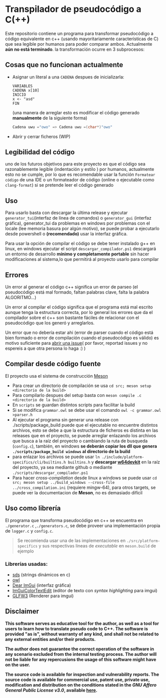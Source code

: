 # Transpilador de pseudocódigo a C(++)

Este repositorio contiene un programa para transformar pseudocódigo a código equivalente en c++ (usando mayoritariamente características de C) que sea legible por humanos para poder comparar ambos. Actualmente **aún no está terminado**. la transformación ocurre en 3 subprocesos:

## Cosas que no funcionan actualmente
- Asignar un literal a una ```CADENA``` despues de inicializarla:

  

  ```
  VARIABLES
  CADENA x[10]
  INICIO
  x <- "asd"
  FIN
  ```

  (una manera de arreglar esto es modificar el código generado **manualmente** de la siguiente forma)

  ``` c
  Cadena uwu ="owo" => Cadena uwu =(char*)"owo"
  ```
  

- Abrir y cerrar ficheros (WIP)

## Legibilidad del código 

uno de los futuros objetivos para este proyecto es que el código sea razonablemente legible (indentación y estilo ) por humanos, actualmente esto no se cumple, por lo que es recomendable usar la función ```Formatear código``` de una IDE o un formateador de código (online o ejecutable como ```clang-format```)  si se pretende leer el código generado 


## Uso
Para usarlo basta con descargar la última release y ejecutar ```generator_tui```(interfaz de línea de comandos)  o ```generator_gui``` (interfaz gráfica), generator_tui da problemas en windows por problemas con el locale (lee memoria basura por algún motivo), se puede probar a ejecutarlo desde powershell o **(recomendado)** usar la interfaz gráfica.

Para usar la opción de compilar el código se debe tener instalado g++ en linux, en windows ejecutar el script ```descargar_compilador.ps1``` descargará un entorno de desarrollo **mínimo y completamente portable** sin hacer modificaciones al sistema,lo que permitirá al proyecto usarlo para compilar

## Errores
Un error al generar el código c++ significa un error de parseo (el pseudocódigo está mal formado, faltan palabras clave, falta la palabra ALGORITMO...)

Un error al compilar el código significa que el programa está mal escrito aunque tenga la estructura correcta, por lo general los errores que da el compilador sobre el c++ son bastante fáciles de relacionar con el pseudocódigo que los generó y arreglarlos.

Un error que no debería estar ahi (error de parser cuando el código está bien formado o error de compilación cuando el pseudocódigo es válido) es motivo suficiente para [abrir una issue](https://github.com/susoferreira/PseudoCode/issues/new)( por favor, reportad issues y no espereis a que otra persona lo haga :) )

## Compilar desde código fuente

El proyecto usa el sistema de construcción [Meson](https://mesonbuild.com)

- Para crear un directorio de compilación se usa ```cd src; meson setup <directorio de la build>```
- Para compilarlo despues del setup basta con ```meson compile .c <directorio de la build>```
- En ```scripts``` se guardan distintos scripts para facilitar la build
- Si se modifica ```grammar.owl``` se debe usar el comando ```owl -c grammar.owl >parser.h```
- Al ejecutar el programa sin generar una release con ./scripts/package_build puede que el ejecutable no encuentre distintos archivos, esto se debe a que la estructura de ficheros es distinta en las releases que en el proyecto, se puede arreglar enlazando los archivos que busca a la raíz del proyecto o cambiando la ruta de busqueda (```config.c```), también, en windows **se deberán copiar los dll que genera ```./scripts/package_build windows``` al directorio de la build**
- para enlazar los archivos se puede usar ```ln ./include/platform-specifics/cli/builtins.h builtins.h``` y **descargar [w64devkit](https://github.com/skeeto/w64devkit/releases)** en la raíz del proyecto, ya sea mediante github o mediante ```./scripts/descargar_compilador.ps1```
- Para  hacer _cross-compilation_ desde linux a windows se puede usar ```cd src; meson setup ../build_windows --cross-file ../cross_compilation.ini``` (requiere mingw-64), para otros targets, se puede ver la documentacion de **Meson**, no es demasiado difícil 


## Uso como librería

El programa que transforma pseudocódigo en c++ se encuentra en ```./generator.c``` ,```./generators.c```, se debe proveer una implementación propia de ```logger.c``` y ```config.c```. 
> Se recomienda usar una de las implementaciones en ```./src/platform-specifics``` y sus respectivas lineas de _executable_ en ```meson.build``` de ejemplo


### Librerías usadas:
- [sds](https://github.com/antirez/sds/) (strings dinámicos en c)
- [owl](https://github.com/ianh/owl)
- [Dear ImGui](https://github.com/ocornut/imgui) (interfaz gráfica)
- [ImGuiColorTextEdit](https://github.com/BalazsJako/ImGuiColorTextEdit) (editor de texto con _syntax highlighting_ para imgui)
- [GLFW3](https://www.glfw.org/) (Renderer para imgui)

## Disclaimer

**This software serves as educative tool for the author, as well as a tool for users to learn how to translate pseudo code to C++. The software is provided "as is", without warranty of any kind, and shall not be related to any external entities and/or their products.**

**The author does not guarantee the correct operation of the software in any scenario excluded from the internal testing process. The author will not be liable for any repercusions the usage of this software might have on the user.**

**The source code is available for inspection and vulnerability reports. The source code is available for commercial use, patent use, private use, modification and distribution on the conditions stated in the _GNU Affero General Public License v3.0_, available [here](LICENSE).**
